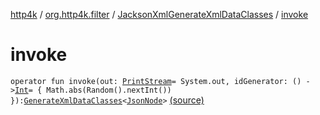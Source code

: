 [http4k](../../index.md) / [org.http4k.filter](../index.md) / [JacksonXmlGenerateXmlDataClasses](index.md) / [invoke](./invoke.md)

# invoke

`operator fun invoke(out: `[`PrintStream`](https://docs.oracle.com/javase/9/docs/api/java/io/PrintStream.html)` = System.out, idGenerator: () -> `[`Int`](https://kotlinlang.org/api/latest/jvm/stdlib/kotlin/-int/index.html)` = { Math.abs(Random().nextInt()) }): `[`GenerateXmlDataClasses`](../-generate-xml-data-classes/index.md)`<`[`JsonNode`](https://fasterxml.github.io/jackson-databind/javadoc/2.9/com/fasterxml/jackson/databind/JsonNode.html)`>` [(source)](https://github.com/http4k/http4k/blob/master/http4k-format-jackson-xml/src/main/kotlin/org/http4k/filter/JacksonXmlGenerateXmlDataClasses.kt#L12)